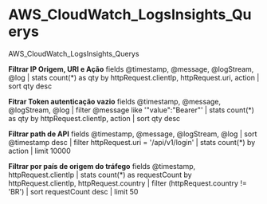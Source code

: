 # AWS_CloudWatch_LogsInsights_Querys
AWS_CloudWatch_LogsInsights_Querys

**Filtrar IP Origem, URI e Ação**
fields @timestamp, @message, @logStream, @log
| stats count(*) as qty by httpRequest.clientIp, httpRequest.uri, action
| sort qty desc

**Fitrar Token autenticação vazio**
fields @timestamp, @message, @logStream, @log
| filter @message like '"value":"Bearer"'
| stats count(*) as qty by httpRequest.clientIp, action
| sort qty desc

**Filtrar path de API**
fields @timestamp, @message, @logStream, @log
| sort @timestamp desc
| filter httpRequest.uri = '/api/v1/login'
| stats count(*) by action
| limit 10000

**Filtrar por país de origem do tráfego**
fields @timestamp, httpRequest.clientIp 
| stats count(*) as requestCount by httpRequest.clientIp, httpRequest.country
| filter (httpRequest.country != 'BR')
| sort requestCount desc 
| limit 50

